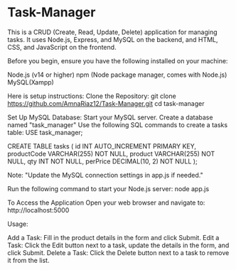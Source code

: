 # Task-Manager
This is a CRUD (Create, Read, Update, Delete) application for managing tasks. It uses Node.js, Express, and MySQL on the backend, and HTML, CSS, and JavaScript on the frontend.

Before you begin, ensure you have the following installed on your machine:

Node.js (v14 or higher)
npm (Node package manager, comes with Node.js)
MySQL(Xampp)

Here is setup instructions:
Clone the Repository:
git clone https://github.com/AmnaRiaz12/Task-Manager.git
cd task-manager

Set Up MySQL Database:
Start your MySQL server.
Create a database named "task_manager"
Use the following SQL commands to create a tasks table:
USE task_manager;

CREATE TABLE tasks (
  id INT AUTO_INCREMENT PRIMARY KEY,
  productCode VARCHAR(255) NOT NULL,
  product VARCHAR(255) NOT NULL,
  qty INT NOT NULL,
  perPrice DECIMAL(10, 2) NOT NULL
);

Note:
"Update the MySQL connection settings in app.js if needed."

Run the following command to start your Node.js server:
node app.js

To Access the Application Open your web browser and navigate to:
http://localhost:5000

Usage:

Add a Task: Fill in the product details in the form and click Submit.
Edit a Task: Click the Edit button next to a task, update the details in the form, and click Submit.
Delete a Task: Click the Delete button next to a task to remove it from the list.